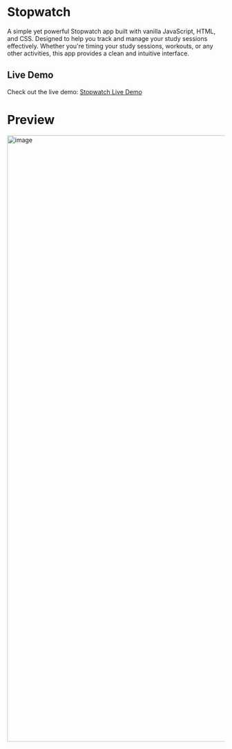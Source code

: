 # Stopwatch
A simple yet powerful Stopwatch app built with vanilla JavaScript, HTML, and CSS. Designed to help you track and manage your study sessions effectively. Whether you're timing your study sessions, workouts, or any other activities, this app provides a clean and intuitive interface.

## Live Demo

Check out the live demo: [Stopwatch Live Demo](https://stopwatch-app-yuusuf.netlify.app/)


# Preview 
<img width="1400" alt="image" src="https://github.com/Yuusufm/Stopwatch/assets/155135681/ed1f22ff-f861-4a4a-baf3-e11479bcebbc">
